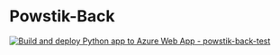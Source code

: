 # Powstik-Back

[![Build and deploy Python app to Azure Web App - powstik-back-test](https://github.com/teampowstik/Powstik-Back/actions/workflows/main_powstik-back-test.yml/badge.svg?branch=main)](https://github.com/teampowstik/Powstik-Back/actions/workflows/main_powstik-back-test.yml)
